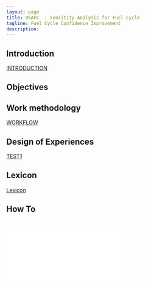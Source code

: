```yaml
---
layout: page
title: OSAFC  : Sensitity Analysis for Fuel Cycle
tagline: Fuel Cycle Confidence Improvement 
description:
---
```


Introduction
------------
[INTRODUCTION](pages/Introduction.md)

Objectives
----------

Work methodology
----------------
[WORKFLOW](pages/WORKFLOW.md)

Design of Experiences
---------------------
[TEST1](pages/TEST1.md)

Lexicon
-------
[Lexicon](pages/LEXICON.md)

How To
-------
![How To use git](pages/DOC/HowToGIT.pdf)
---
